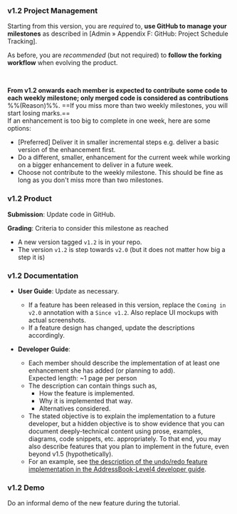 ### v1.2 Project Management

<tip-box type="important">

Starting from this version, you are _required_ to, **use GitHub to manage your milestones** as described in <trigger trigger="click" for="modal:v12-projectTracking">[Admin &raquo; Appendix F: GitHub: Project Schedule Tracking]</trigger>.

</tip-box>

As before, you are _recommended_ (but not required) to **follow the forking workflow** when evolving the product.

<modal large title="Admin &raquo; Appendix F: Github: Project Schedule Tracking" id="modal:v12-projectTracking">
  <include src="appendixE-gitHub.md#project-schedule-tracking"/>
</modal>

**From v1.2 onwards each member is expected to contribute <tooltip content="the amount of code does not matter; even small contributions are acceptable">some</tooltip> code to each <tooltip content="v1.2, v1.3, ...">weekly milestone</tooltip>; only merged code is considered as contributions** %%<popover content="The ability to deliver code incrementally is an important LO of this module because incremental delivery improves the _visibility_ of your work.">(Reason)</popover>%%.  ==If you <tooltip content="failed to contribute code to">miss</tooltip> more than two weekly milestones, you will start losing marks.== <br>
  If an enhancement is too big to complete in one week, here are some options:
   * [Preferred] Deliver it in smaller incremental steps e.g. deliver a basic version of the enhancement first. 
   * Do a different, smaller, enhancement for the current week while working on a bigger enhancement to deliver in a future week.
   * Choose not contribute to the weekly milestone. This should be fine as long as you don't miss more than two milestones.

### v1.2 Product

**Submission**: Update code in GitHub.

**Grading**: Criteria to consider this milestone as reached
* A new version tagged `v1.2` is in your repo.
* The version `v1.2` is step towards `v2.0` (but it does not matter how big a step it is)

### v1.2 Documentation

* **User Guide**: Update as necessary.
  * If a feature has been released in this version, replace the `Coming in v2.0` annotation with a `Since v1.2`. Also replace UI mockups with actual screenshots.
  * If a feature design has changed, update the descriptions accordingly.

* **Developer Guide**:
  * Each member should describe the implementation of at least one enhancement she has added (or planning to add). <br>
    Expected length: ~1 page per person
  * The description can contain things such as,
    * How the feature is implemented.
    * Why it is implemented that way.
    * Alternatives considered.
  * The stated objective is to explain the implementation to a future developer, but a hidden objective is to show evidence that you can document deeply-technical content using prose, examples, diagrams, code snippets, etc. appropriately. To that end, you may also describe features that you plan to implement in the future, even beyond v1.5 (hypothetically).
  * For an example, see [the description of the undo/redo feature implementation in the AddressBook-Level4 developer guide](https://nus-cs2103-ay1718s1.github.io/addressbook-level4/DeveloperGuide.html#undo-redo-mechanism).
  

### v1.2 Demo

Do an informal demo of the new feature during the tutorial.
